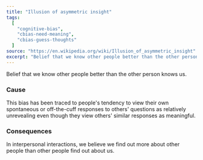```yaml
---
title: "Illusion of asymmetric insight"
tags:
  [
    "cognitive-bias",
    "cbias-need-meaning",
    "cbias-guess-thoughts"
  ]
source: "https://en.wikipedia.org/wiki/Illusion_of_asymmetric_insight"
excerpt: "Belief that we know other people better than the other person knows us."
---
```


Belief that we know other people better than the other person knows us.

### Cause

This bias has been traced to people's tendency to view their own spontaneous or off-the-cuff responses to others' questions as relatively unrevealing even though they view others' similar responses as meaningful.

### Consequences

In interpersonal interactions, we believe we find out more about other people than other people find out about us.



